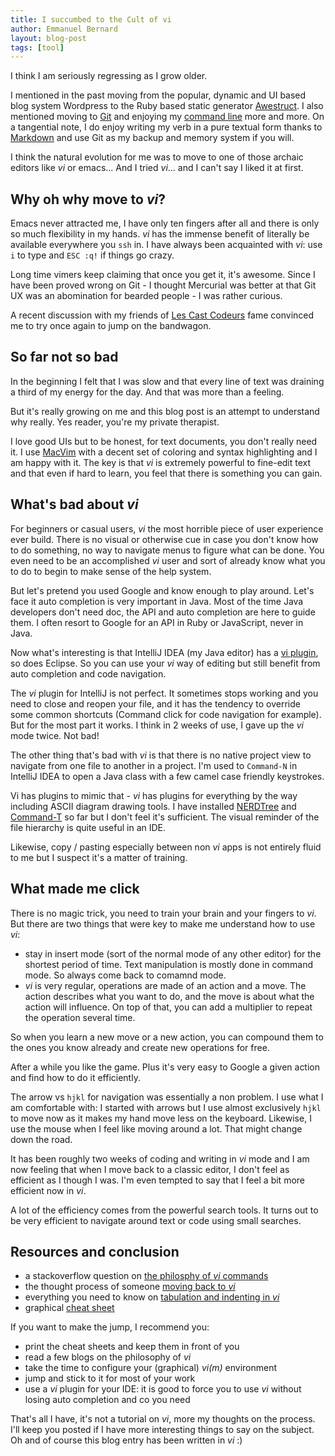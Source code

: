 ```yaml
---
title: I succumbed to the Cult of vi
author: Emmanuel Bernard
layout: blog-post
tags: [tool]
---
```

I think I am seriously regressing as I grow older.

I mentioned in the past moving from the popular, dynamic and UI
based blog system Wordpress to the Ruby based static generator 
[Awestruct][awestruct]. I also mentioned moving to [Git][git]
and enjoying my [command line][command-line] more and more.
On a tangential note, I do enjoy writing my verb in a pure textual
form thanks to [Markdown][markdown] and use Git as my backup
and memory system if you will.

I think the natural evolution for me was to move to one of those
archaic editors like _vi_ or emacs... And I tried _vi_... and I
can't say I liked it at first.

## Why oh why move to _vi_?

Emacs never attracted me, I have only ten fingers after all and
there is only so much flexibility in my hands.
_vi_ has the immense benefit of literally be available everywhere
you `ssh` in. I have always been acquainted with _vi_: use `i` to type
and `ESC :q!` if things go crazy.

Long time vimers keep claiming that once you get it, it's awesome.
Since I have been proved wrong on Git - I thought Mercurial was
better at that Git UX was an abomination for bearded people - I was
rather curious.

A recent discussion with my friends of [Les Cast Codeurs][lescastcodeurs]
fame convinced me to try once again to jump on the bandwagon.

## So far not so bad

In the beginning I felt that I was slow and that every line of text
was draining a third of my energy for the day. And that was more than
a feeling.

But it's really growing on me and this blog post is an attempt to
understand why really. Yes reader, you're my private therapist.

I love good UIs but to be honest, for text documents, you don't 
really need it. I use [MacVim][macvim] with a decent set of coloring 
and syntax highlighting and I am happy with it. The key is that
_vi_ is extremely powerful to fine-edit text and that even if hard
to learn, you feel that there is something you can gain.

## What's bad about _vi_

For beginners or casual users, _vi_ the most horrible piece of user
experience ever build. There is no visual or otherwise cue in case
you don't know how to do something, no way to navigate menus to figure
what can be done. You even need to be an accomplished _vi_ user and sort
of already know what you to do to begin to make sense of the help system.

But let's pretend you used Google and know enough to play around.
Let's face it auto completion is very important in Java. Most of the time
Java developers don't need doc, the API and auto completion are here to
guide them. I often resort to Google for an API in Ruby or JavaScript,
never in Java.

Now what's interesting is that IntelliJ IDEA (my Java editor) has a
[vi plugin][intellij], so does Eclipse. So you can use your _vi_ way of editing
but still benefit from auto completion and code navigation.

The _vi_ plugin for IntelliJ is not perfect. It sometimes stops working and
you need to close and reopen your file, and it has the tendency to override
some common shortcuts (Command click for code navigation for example). But for
the most part it works. I think in 2 weeks of use, I gave up the _vi_ mode twice.
Not bad!

The other thing that's bad with _vi_ is that there is no native project
view to navigate from one file to another in a project. I'm used to
`Command-N` in IntelliJ IDEA to open a Java class with a few camel case
friendly keystrokes.

Vi has plugins to mimic that - _vi_ has plugins for everything by the way
including ASCII diagram drawing tools. I have installed [NERDTree][nerdtree] and
[Command-T][commandt] so far but I don't feel it's sufficient. The visual reminder of
the file hierarchy is quite useful in an IDE.

Likewise, copy / pasting especially between non _vi_ apps is not entirely
fluid to me but I suspect it's a matter of training.

## What made me click

There is no magic trick, you need to train your brain and your fingers to _vi_.
But there are two things that were key to make me understand how to use _vi_:

- stay in insert mode (sort of the normal mode of any other editor) for
  the shortest period of time. Text manipulation is mostly done in command
  mode. So always come back to comamnd mode.
- _vi_ is very regular, operations are made of an action and a move.
  The action describes what you want to do, and the move is about
  what the action will influence. On top of that, you can add a multiplier
  to repeat the operation several time.

So when you learn a new move or a new action, you can compound them to the
ones you know already and create new operations for free.

After a while you like the game. Plus it's very easy to Google a given action
and find how to do it efficiently.

The arrow vs `hjkl` for navigation was essentially a non problem. I use what
I am comfortable with: I started with arrows but I use almost exclusively
`hjkl` to move now as it makes my hand move less on the keyboard.
Likewise, I use the mouse when I feel like moving around a lot. That might
change down the road.

It has been roughly two weeks of coding and writing in _vi_ mode and I am
now feeling that when I move back to a classic editor, I don't feel as efficient
as I though I was. I'm even tempted to say that I feel a bit more efficient now in
_vi_.

A lot of the efficiency comes from the powerful search tools. It turns out to be very
efficient to navigate around text or code using small searches.

## Resources and conclusion

- a stackoverflow question on [the philosphy of _vi_ commands](http://stackoverflow.com/a/1220118/200911)
- the thought process of someone [moving back to _vi_](http://stevelosh.com/blog/2010/09/coming-home-to-vim/)
- everything you need to know on [tabulation and indenting in _vi_](http://tedlogan.com/techblog3.html)
- graphical [cheat sheet](http://www.viemu.com/a_vi_vim_graphical_cheat_sheet_tutorial.html)

If you want to make the jump, I recommend you:

- print the cheat sheets and keep them in front of you
- read a few blogs on the philosophy of _vi_
- take the time to configure your (graphical) _vi(m)_ environment
- jump and stick to it for most of your work
- use a _vi_ plugin for your IDE: it is good to force you to use _vi_ without losing 
  auto completion and co you need

That's all I have, it's not a tutorial on _vi_, more my thoughts on the process.
I'll keep you posted if I have more interesting things to say on the subject.
Oh and of course this blog entry has been written in _vi_ :)

[awestruct]: /blog/2011/07/08/awestruct-building-dynamic-static-web-sites/
[git]: /blog/2012/05/15/pro-tip-git-rebase/
[command-line]: /blog/2012/02/28/customize-titles-of-your-terminal-window/
[lescastcodeurs]: http://lescastcodeurs.com
[markdown]: http://daringfireball.net/projects/markdown/
[macvim]: http://code.google.com/p/macvim/
[intellij]: http://code.google.com/p/macvim/
[nerdtree]:http://www.vim.org/scripts/script.php?script_id=1658
[commandt]: https://wincent.com/products/command-t/
